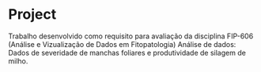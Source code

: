 # Project
Trabalho desenvolvido como requisito para avaliação da disciplina FIP-606 (Análise e Vizualização de Dados em Fitopatologia)
Análise de dados: Dados de severidade de manchas foliares e produtividade de silagem de milho.
